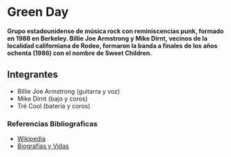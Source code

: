 # Green Day

**Grupo estadounidense de música rock con reminiscencias punk, formado en 1988 en Berkeley.  Billie Joe Armstrong y Mike Dirnt, vecinos de la localidad californiana de Rodeo, formaron la banda a finales de los años ochenta (1986) con el nombre de Sweet Children.** 

## Integrantes

- Billie Joe Armstrong (guitarra y voz)
- Mike Dirnt (bajo y coros) 
- Tré Cool (batería y coros)

### Referencias Bibliograficas

- [Wikipedia](https://es.wikipedia.org/wiki/Green_Day)
- [Biografías y Vidas](https://www.biografiasyvidas.com/biografia/g/green_day.htm)